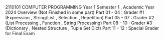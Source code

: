 2110101 COMPUTER PROGRAMMING
Year 1 Semester 1 , Academic Year 2024
Overview (Not Finished in some part)
Part 01 - 04 : Grader #1 (Expression , String/List , Selection , Repetition)
Part 05 - 07 : Grader #2 (List Processing , Function , String Processing)
Part 08 - 10 : Grader #3 (Dictionary , Nested Structure , Tuple Set Dict)
Part 11 - 12 : Special Grader for Final Exam
